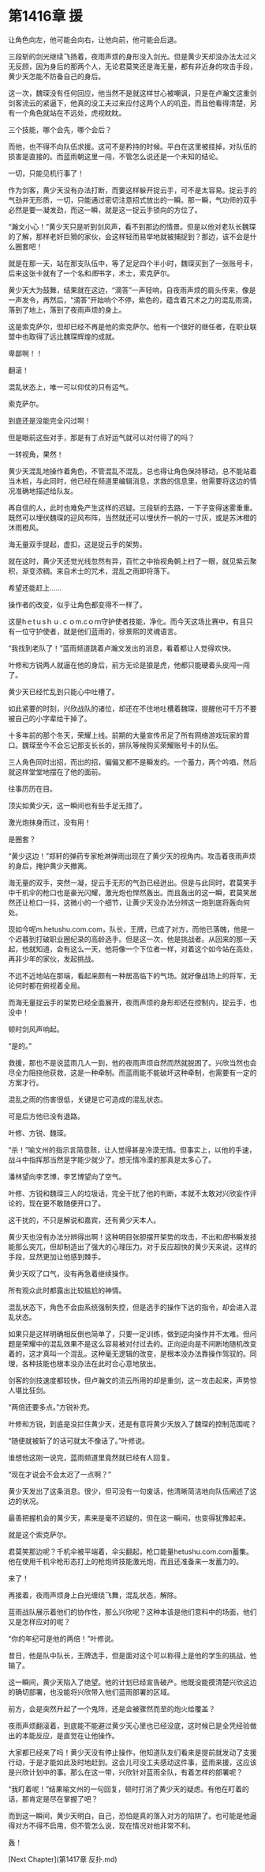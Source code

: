# 第1416章 援

让角色向左，他可能会向右，让他向前，他可能会后退。

三段斩的剑光继续飞扬着，夜雨声烦的身形没入剑光。但是黄少天却没办法太过义无反顾，因为身后的那两个人，无论君莫笑还是海无量，都有非近身的攻击手段，黄少天怎能不防备自己的身后。

这一次，魏琛没有任何回应，他当然不是就这样甘心被嘲讽，只是在卢瀚文这重剑剑客流云的紧逼下，他真的没工夫过来应付这两个人的叽歪。而且他看得清楚，另有一个角色就站在不远处，虎视眈眈。

三个技能，哪个会先，哪个会后？

而他，也不得不向队伍求援。这可不是矜持的时候。平白在这里被挂掉，对队伍的损害是直接的。而蓝雨朝这里一闯，不管怎么说还是一个未知的结论。

一切，只能见机行事了！

作为剑客，黄少天没有办法打断，而要这样躲开捉云手，可不是太容易。捉云手的气劲并无形质，一切，只能通过密切注意招式放出的一瞬。那一瞬，气功师的双手必然是要一凝发劲，而这一瞬，就是这一捉云手锁向的方位了。

“瀚文小心！”黄少天只是听到剑风声，看不到那边的情景。但是以他对老队长魏琛的了解，那样老奸巨猾的家伙，会这样轻而易举地就被捕捉到？那边，该不会是什么圈套吧！

就是在那一天，站在那支队伍中，等了足足四个半小时，魏琛买到了一张账号卡，后来这张卡就有了一个名和*图*书字，术士，索克萨尔。

黄少天大为鼓舞，结果就在这边，“滴答”一声轻响，自夜雨声烦的肩头传来，像是一声发令，再然后，“滴答”开始响个不停，紫色的，蕴含着咒术之力的混乱雨滴，落到了地上，落到了夜雨声烦的身上。

这是索克萨尔，但却已经不再是他的索克萨尔。他有一个很好的继任者，在职业联盟中也取得了远比魏琛辉煌的成就。

卑鄙啊！！

翻滚！

混乱状态上，唯一可以仰仗的只有运气。

索克萨尔。

到底还是没能完全闪过啊！

但是眼前这些对手，那是有丁点好运气就可以对付得了的吗？

一转视角，果然！

黄少天混乱地操作着角色，不管混乱不混乱，总也得让角色保持移动，总不能站着当木桩，与此同时，他已经在频道里编辑消息，求救的信息里，他需要将这边的情况准确地描述给队友。

再自信的人，此时也难免产生这样的迟疑。三段斩的去路，一下子变得迷雾重重。既然可以埋伏魏琛的迎风布阵，当然就还可以埋伏乔一帆的一寸灰，或是苏沐橙的沐雨橙风。

海无量双手提起，虚扣，这是捉云手的架势。

就在这时，黄少天还觉光线忽然有异，百忙之中抬视角朝上扫了一眼，就见紫云聚积，渐变浓稠。来自术士的咒术，混乱之雨即将落下。

希望还能赶上……

操作者的改变，似乎让角色都变得不一样了。

这是hｅtｕsｈｕ.ｃｏm.cｏｍ守护使者技能，净化。而今天这场比赛中，有且只有一位守护使者，就是他们蓝雨的，徐景熙的灵魂语言。

“我找到老队了！”蓝雨频道跳着卢瀚文发出的消息，看着都让人觉得欢快。

叶修和方锐两人就逼在他的身后，前方无论是狼是虎，他都只能硬着头皮闯一闯了。

黄少天已经忙乱到只能心中吐槽了。

如此紧要的时刻，兴欣战队的诸位，却还在不住地吐槽着魏琛，提醒他可千万不要被自己的小字辈给干掉了。

十多年前的那个冬天，荣耀上线。前期的大量宣传吊足了所有网络游戏玩家的胃口。魏琛至今不会忘记那支长长的，排队等候购买荣耀账号卡的队伍。

三人角色同时出招，而出的招，偏偏又都不是瞬发的。一个蓄力，两个吟唱，然后就这样堂堂地摆在了他的面前。

往事历历在目。

顶尖如黄少天，这一瞬间也有些手足无措了。

激光炮抹身而过，没有用！

是圈套？

“黄少这边！”郑轩的弹药专家枪淋弹雨出现在了黄少天的视角内。攻击着夜雨声烦的身后，掩护黄少天撤离。

海无量的双手，突然一凝，捉云手无形的气劲已经迸出。但是与此同时，君莫笑手中千机伞的枪口也是豪光闪耀，激光炮也悍然轰出。而且轰出的这一瞬，君莫笑居然还让枪口一抖，这微小的一个细节，让黄少天没办法分辨这一炮到底将轰向何处。

现如今呢m.hetushu.com.com，队长，王牌，已成了对方，而他已落魄，他是一个迟暮到打破职业圈纪录的高龄选手。但是这一次，他是挑战者。从回来的那一天起，他就知道，会有这么一天，他将像一个下位者一样，对着这个如今站在高处，再非少年的家伙，发起挑战。

不远不近地站在那端，看起来颇有一种居高临下的气场。就好像战场上的将军，无论何时都在俯视着全局。

而海无量捉云手的架势已经全面展开，夜雨声烦的身形却还在控制内，捉云手，也没中！

顿时剑风声响起。

“是的。”

救援，那也不是说蓝雨几人一到，他的夜雨声烦自然而然就脱困了。兴欣当然也会尽全力阻挠他获救，这是一种牵制。而蓝雨能不能破坏这种牵制，也需要有一定的方案才行。

混乱之雨的伤害很低，关键是它可造成的混乱状态。

可是后方他已没有退路。

叶修、方锐、魏琛。

“杀！”喻文州的指示言简意赅，让人觉得甚是冷漠无情。但事实上，以他的手速，战斗中指挥那当然是字能少就少了。想无情冷漠的那真是太多心了。

潘林望向李艺博，李艺博望向了空气。

叶修、方锐和魏琛三人的垃圾话，完全干扰了他的判断，本就不太敢对兴欣妄作评论的，现在更不敢随便开口了。

这干扰的，不只是解说和嘉宾，还有黄少天本人。

黄少天也没有办法分辨得出啊！这种明目张胆摆开架势的攻击，不出和*图*书瞬发技能那么突兀，但却制造出了强大的心理压力。对于反应超快的黄少天来说，这样的手段，显然更加让他感到棘手。

黄少天叹了口气，没有再急着继续操作。

所有观众此时都露出比较尴尬的神情。

混乱状态下，角色不会由系统强制失控，但是选手的操作下达的指令，却会进入混乱状态。

如果只是这样明确相反倒也简单了，只要一定训练，做到逆向操作并不太难。但问题是荣耀中的混乱效果不是这么容易被对付过去的。正向逆向是不间断地随机改变着的，这才真叫一个混乱。这种毫无逻辑的改变，是根本没办法靠操作驾驭的。同理，各种技能也根本没办法在此时合心意地放出。

剑客的剑技速度都较快，但卢瀚文的流云所用的却是重剑，这一攻击起来，声势惊人堪比狂剑。

“两倍还要多点。”方锐补充。

叶修和方锐，到底是没拦住黄少天，还是有意将黄少天放入了魏琛的控制范围呢？

“随便就被斩了的话可就太不像话了。”叶修说。

谁想他这刚一说完，蓝雨频道里竟然就已经有人回复。

“现在才说会不会太迟了一点啊？”

黄少天发出了这条消息。很少，但可没有一句废话，他清晰简洁地向队伍阐述了这边的状况。

最善把握机会的黄少天，素来是毫不迟疑的，但在这一瞬间，也变得犹豫起来。

就是这个索克萨尔。

君莫笑那边呢？千机伞被平端着，伞尖翻起，枪口能量hetushu.com.com蓄集。他在使用千机伞枪形态打上的枪炮师技能激光炮，而且还准备来一发蓄力的。

来了！

再接着，夜雨声烦身上白光缠绕飞舞，混乱状态，解除。

蓝雨战队展示着他们的协作性，那么兴欣呢？这种本该是他们意料中的场面，他们又是怎样应对的呢？

“你的年纪可是他的两倍！”叶修说。

昔日，他是队中队长，王牌选手，但是面对这个可以称得上是他的学生的挑战，他输了。

这一瞬间，黄少天陷入了绝望。他的计划已经宣告破产。他既没能摸清楚兴欣这边的确切部署，也没能将兴欣带入他们蓝雨部署的区域。

前方，会是突然升起了一个鬼阵，还是会被骤然而至的炮火给覆盖？

夜雨声烦翻滚着，到底能不能避过黄少天心里也已经没底，这时候已是全凭经验做出的本能反应，是直觉在让他操作。

大家都已经来了吗！黄少天没有停止操作，他知道队友们看来是提前就发动了支援行动，于是才能如此及时地赶到。这会儿可没工夫感动这件事，蓝雨来援，这应该是兴欣计划中的事。那么在这一带，兴欣针对蓝雨全队，有着怎样的部署呢？

“我盯着呢！”结果喻文州的一句回复，顿时打消了黄少天的疑虑。有他在盯着的话，那肯定是尽在掌握了吧？

而到这一瞬间，黄少天明白，自己，恐怕是真的落入对方的陷阱了。也可能是他逼得对方不得不启用，但不管怎么说，现在情况对他非常不利。

轰！



[Next Chapter](第1417章 反扑.md)